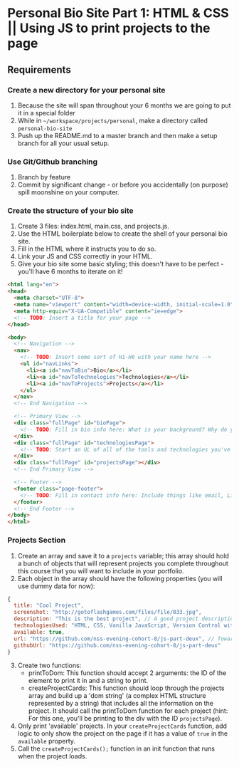 # Personal Bio Site Part 1: HTML & CSS || Using JS to print projects to the page

## Requirements

### Create a new directory for your personal site
1. Because the site will span throughout your 6 months we are going to put it in a special folder
1. While in `~/workspace/projects/personal`, make a directory called `personal-bio-site`
1. Push up the README.md to a master branch and then make a setup branch for all your usual setup.

### Use Git/Github branching
1. Branch by feature
1. Commit by significant change - or before you accidentally (on purpose) spill moonshine on your computer.

### Create the structure of your bio site
1. Create 3 files: index.html, main.css, and projects.js.
1. Use the HTML boilerplate below to create the shell of your personal bio site.
1. Fill in the HTML where it instructs you to do so.
1. Link your JS and CSS correctly in your HTML.
1. Give your bio site some basic styling; this doesn't have to be perfect - you'll have 6 months to iterate on it!
```html
<html lang="en">
<head>
  <meta charset="UTF-8">
  <meta name="viewport" content="width=device-width, initial-scale=1.0">
  <meta http-equiv="X-UA-Compatible" content="ie=edge">
  <!-- TODO: Insert a title for your page -->
</head>

<body>
  <!-- Navigation -->
  <nav>
    <!-- TODO: Insert some sort of H1-H6 with your name here -->
    <ul id="navLinks">
      <li><a id="navToBio">Bio</a></li>
      <li><a id="navToTechnologies">Technologies</a></li>
      <li><a id="navToProjects">Projects</a></li>
    </ul>
  </nav>
  <!-- End Navigation -->

  <!-- Primary View -->
  <div class="fullPage" id="bioPage">
    <!-- TODO: Fill in bio info here: What is your background? Why do you want to go into development? What do you love about development? -->
  </div>
  <div class="fullPage" id="technologiesPage">
    <!-- TODO: Start an UL of all of the tools and technologies you've started learning so far. (You'll beef this page up later). -->
  </div>
  <div class="fullPage" id="projectsPage"></div>
  <!-- End Primary View -->

  <!-- Footer -->
  <footer class="page-footer">
    <!-- TODO: Fill in contact info here: Include things like email, LinkedIn, Twitter and GitHub links. -->
  </footer>
  <!-- End Footer -->
</body>
</html>
```


### Projects Section
1. Create an array and save it to a `projects` variable; this array should hold a bunch of objects that will represent projects you complete throughout this course that you will want to include in your portfolio.
2. Each object in the array should have the following properties (you will use dummy data for now):
```js
{
  title: "Cool Project", 
  screenshot: "http://gotoflashgames.com/files/file/033.jpg", 
  description: "This is the best project", // A good project description includes 'the what', 'the why', and 'the how'.
  technologiesUsed: "HTML, CSS, Vanilla JavaScript, Version Control with Github",
  available: true,
  url: "https://github.com/nss-evening-cohort-8/js-part-deux", // Towards the latter part of the class, you will learn how to host your projects and people will be able to view them live. Cool, right? Welp, until then, just use your GitHub link in this spot as well.
  githubUrl: "https://github.com/nss-evening-cohort-8/js-part-deux"
}
```
3. Create two functions:
	* printToDom:  This function should accept 2 arguments: the ID of the element to print it in and a string to print.
	* createProjectCards: This function should loop through the projects array and build up a 'dom string' (a complex HTML structure represented by a string) that includes all the information on the project. It should call the printToDom function for each project (hint: For this one, you'll be printing to the div with the ID `projectsPage`).
4. Only print 'available' projects. In your `createProjectCards` function, add logic to only show the project on the page if it has a value of `true` in the `available` property.
5.  Call the ```createProjectCards();``` function in an init function that runs when the project loads.